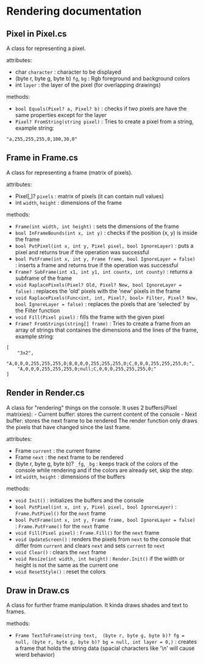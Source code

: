 # Rendering documentation

## Pixel in Pixel.cs

A class for representing a pixel.

attributes:
- char `character` : character to be displayed
- (byte r, byte g, byte b) `fg`, `bg` : Rgb foreground and background colors
- int `layer` : the layer of the pixel (for overlapping drawings)

methods:
- `bool Equals(Pixel? a, Pixel? b)` : checks if two pixels are have the same properties
except for the layer
- `Pixel? FromString(string pixel)` : Tries to create a pixel from a string, 
example string: 
```
"a,255,255,255,0,100,30,0"
```

## Frame in Frame.cs

A class for representing a frame (matrix of pixels).

attributes:
- Pixel[,]? `pixels` : matrix of pixels (it can contain null values)
- int `width`, `height` : dimensions of the frame

methods:
- `Frame(int width, int height)` : sets the dimensions of the frame
- `bool InFrameBounds(int x, int y)` : checks if the position (x, y) is 
inside the frame
- `bool PutPixel(int x, int y, Pixel pixel, bool IgnoreLayer)` : puts a pixel and 
returns true if the operation was successful
- `bool PutFrame(int x, int y, Frame frame, bool IgnoreLayer = false)` : inserts a frame and 
returns true if the operation was successful
- `Frame? SubFrame(int x1, int y1, int countx, int county)` : returns a subframe 
of the frame
- `void RaplacePixels(Pixel? Old, Pixel? New, bool IgnoreLayer = false)` :
replaces the 'old' pixels with the 'new' pixels in the frame
- `void RaplacePixels(Func<int, int, Pixel?, bool> Filter, Pixel? New, bool IgnoreLayer = false)` :
replaces the pixels that are 'selected' by the Filter function
- `void Fill(Pixel pixel)` : fills the frame with the given pixel
- `Frame? FromStrings(string[] frame)` : Tries to create a frame from an array of 
strings that containes the dimensions and the lines of the frame,
example string:
```
[
	"3x2",
	"A,0,0,0,255,255,255,0;B,0,0,0,255,255,255,0;C,0,0,0,255,255,255,0;",
	"A,0,0,0,255,255,255,0;null;C,0,0,0,255,255,255,0;"
]
```

## Render in Render.cs

A class for "rendering" things on the console. It uses 2 buffers(Pixel matrixies): 
	- Current buffer: stores the current content of the console
	- Next buffer: stores the next frame to be rendered
The render function only draws the pixels that have changed since the last frame.

attributes:
- Frame `current` : the current frame
- Frame `next` : the next frame to be rendered
- (byte r, byte g, byte b)? `_fg`, `_bg` : keeps track of the colors of the 
console while rendering and if the colors are already set, skip the step.
- int `width`, `height` : dimensions of the buffers

methods:
- `void Init()` : initializes the buffers and the console
- `bool PutPixel(int x, int y, Pixel pixel, bool IgnoreLayer)` : `Frame.PutPixel()` for 
the `next` frame
- `bool PutFrame(int x, int y, Frame frame, bool IgnoreLayer = false)` : 
`Frame.PutFrame()` for the `next` frame
- `void Fill(Pixel pixel)` : `Frame.Fill()` for the `next` frame
- `void UpdateScreen()` : renders the pixels from `next` to the console that differ
from `current` and clears `next` and sets `current` to `next`
- `void Clear()` : clears the `next` frame
- `void Resize(int width, int height)` : `Render.Init()` if the width or height is not
the same as the current one
- `void ResetStyle()` : reset the colors

## Draw in Draw.cs
A class for further frame manipulation. It kinda draws shades and text to frames.

methods:
- `Frame TextToFrame(string text, 
            (byte r, byte g, byte b)? fg = null,
            (byte r, byte g, byte b)? bg = null, int layer = 0,)` : creates a frame that holds
the string data (spacial characters like '\n' will cause wierd behavior)